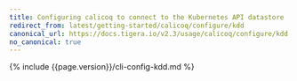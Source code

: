 ```yaml
---
title: Configuring calicoq to connect to the Kubernetes API datastore
redirect_from: latest/getting-started/calicoq/configure/kdd
canonical_url: https://docs.tigera.io/v2.3/usage/calicoq/configure/kdd
no_canonical: true
---
```



{% include {{page.version}}/cli-config-kdd.md %}


